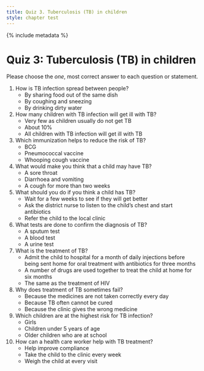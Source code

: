 ```yaml
---
title: Quiz 3. Tuberculosis (TB) in children
style: chapter test
---
```


{% include metadata %}

# Quiz 3: Tuberculosis (TB) in children

Please choose the *one*, most correct answer to each question or statement.

1.	How is TB infection spread between people?
	-	By sharing food out of the same dish
	+	By coughing and sneezing
	-	By drinking dirty water
2.	How many children with TB infection will get ill with TB?
	-	Very few as children usually do not get TB
	+	About 10%
	-	All children with TB infection will get ill with TB
3.	Which immunization helps to reduce the risk of TB?
	+	BCG
	-	Pneumococcal vaccine
	-	Whooping cough vaccine
4.	What would make you think that a child may have TB?
	-	A sore throat
	-	Diarrhoea and vomiting
	+	A cough for more than two weeks
5.	What should you do if you think a child has TB?
	-	Wait for a few weeks to see if they will get better
	-	Ask the district nurse to listen to the child’s chest and start antibiotics
	+	Refer the child to the local clinic
6.	What tests are done to confirm the diagnosis of TB?
	+	A sputum test
	-	A blood test
	-	A urine test
7.	What is the treatment of TB?
	-	Admit the child to hospital for a month of daily injections before being sent home for oral treatment with antibiotics for three months
	+	A number of drugs are used together to treat the child at home for six months
	-	The same as the treatment of HIV
8.	Why does treatment of TB sometimes fail?
	+	Because the medicines are not taken correctly every day
	-	Because TB often cannot be cured
	-	Because the clinic gives the wrong medicine
9.	Which children are at the highest risk for TB infection?
	-	Girls
	+	Children under 5 years of age
	-	Older children who are at school
10.	How can a health care worker help with TB treatment?
	+	Help improve compliance
	-	Take the child to the clinic every week
	-	Weigh the child at every visit